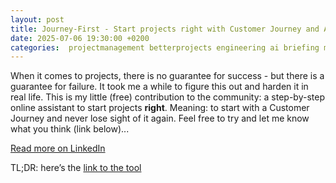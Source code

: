 ```yaml
---
layout: post
title: Journey-First - Start projects right with Customer Journey and AI
date: 2025-07-06 19:30:00 +0200
categories:  projectmanagement betterprojects engineering ai briefing method customer journey success assistant tools
---
```


When it comes to projects, there is no guarantee for success - but there is a guarantee for failure. It took me a while to figure this out and harden it in real life. This is my little (free) contribution to the community: a step-by-step online assistant to start projects **right**. Meaning: to start with a Customer Journey and never lose sight of it again. Feel free to try and let me know what you think (link below)...

[Read more on LinkedIn](https://www.linkedin.com/pulse/start-projects-right-customer-journey-ai-sebastian-rothbucher-sswme/)

TL;DR: here’s the [link to the tool](https://sebastianrothbucher.github.io/journey-first/journey?utm_source=sroblog)
